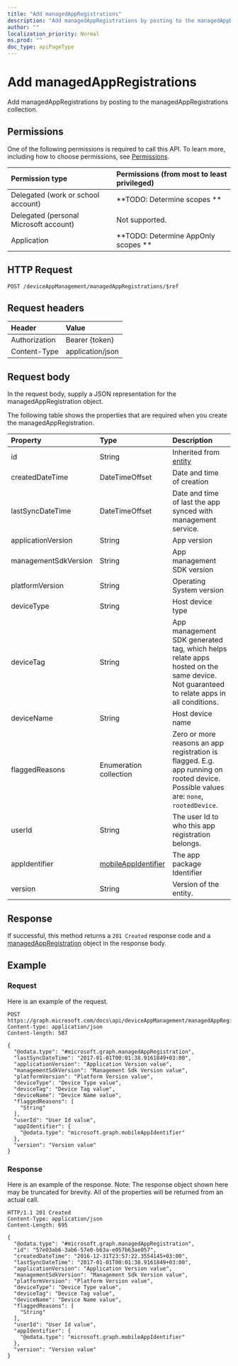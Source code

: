 ```yaml
---
title: "Add managedAppRegistrations"
description: "Add managedAppRegistrations by posting to the managedAppRegistrations collection."
author: ""
localization_priority: Normal
ms.prod: ""
doc_type: apiPageType
---
```


# Add managedAppRegistrations

Add managedAppRegistrations by posting to the managedAppRegistrations collection.

## Permissions
One of the following permissions is required to call this API. To learn more, including how to choose permissions, see [Permissions](/concepts/permissions-reference.md).

|Permission type|Permissions (from most to least privileged)|
|:---|:---|
|Delegated (work or school account)|**TODO: Determine scopes **|
|Delegated (personal Microsoft account)|Not supported.|
|Application|**TODO: Determine AppOnly scopes **|

## HTTP Request
<!-- {
  "blockType": "ignored"
}
-->
``` http
POST /deviceAppManagement/managedAppRegistrations/$ref
```

## Request headers
|Header|Value|
|:---|:---|
|Authorization|Bearer {token}|
|Content-Type|application/json|

## Request body
In the request body, supply a JSON representation for the managedAppRegistration object.

The following table shows the properties that are required when you create the managedAppRegistration.

|Property|Type|Description|
|:---|:---|:---|
|id|String| Inherited from [entity](../resources/entity.md)|
|createdDateTime|DateTimeOffset|Date and time of creation|
|lastSyncDateTime|DateTimeOffset|Date and time of last the app synced with management service.|
|applicationVersion|String|App version|
|managementSdkVersion|String|App management SDK version|
|platformVersion|String|Operating System version|
|deviceType|String|Host device type|
|deviceTag|String|App management SDK generated tag, which helps relate apps hosted on the same device. Not guaranteed to relate apps in all conditions.|
|deviceName|String|Host device name|
|flaggedReasons|Enumeration collection|Zero or more reasons an app registration is flagged. E.g. app running on rooted device. Possible values are: `none`, `rootedDevice`.|
|userId|String|The user Id to who this app registration belongs.|
|appIdentifier|[mobileAppIdentifier](../resources/mobileAppIdentifier.md)|The app package Identifier|
|version|String|Version of the entity.|



## Response
If successful, this method returns a `201 Created` response code and a [managedAppRegistration](../resources/managedappregistration.md) object in the response body.

## Example

### Request
Here is an example of the request.
<!-- {
  "blockType": "request",
  "name": "create_managedappregistration_from_"
}
-->
``` http
POST https://graph.microsoft.com/docs\api/deviceAppManagement/managedAppRegistrations
Content-type: application/json
Content-length: 587

{
  "@odata.type": "#microsoft.graph.managedAppRegistration",
  "lastSyncDateTime": "2017-01-01T00:01:38.9161849+03:00",
  "applicationVersion": "Application Version value",
  "managementSdkVersion": "Management Sdk Version value",
  "platformVersion": "Platform Version value",
  "deviceType": "Device Type value",
  "deviceTag": "Device Tag value",
  "deviceName": "Device Name value",
  "flaggedReasons": [
    "String"
  ],
  "userId": "User Id value",
  "appIdentifier": {
    "@odata.type": "microsoft.graph.mobileAppIdentifier"
  },
  "version": "Version value"
}
```

### Response
Here is an example of the response. Note: The response object shown here may be truncated for brevity. All of the properties will be returned from an actual call.
<!-- {
  "blockType": "response",
  "truncated": true,
  "@odata.type": "microsoft.graph.managedappregistration"
}
-->
``` http
HTTP/1.1 201 Created
Content-Type: application/json
Content-Length: 695

{
  "@odata.type": "#microsoft.graph.managedAppRegistration",
  "id": "57e03ab6-3ab6-57e0-b63a-e057b63ae057",
  "createdDateTime": "2016-12-31T23:57:22.3554145+03:00",
  "lastSyncDateTime": "2017-01-01T00:01:38.9161849+03:00",
  "applicationVersion": "Application Version value",
  "managementSdkVersion": "Management Sdk Version value",
  "platformVersion": "Platform Version value",
  "deviceType": "Device Type value",
  "deviceTag": "Device Tag value",
  "deviceName": "Device Name value",
  "flaggedReasons": [
    "String"
  ],
  "userId": "User Id value",
  "appIdentifier": {
    "@odata.type": "microsoft.graph.mobileAppIdentifier"
  },
  "version": "Version value"
}
```

